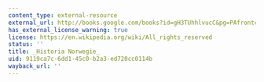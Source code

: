```yaml
---
content_type: external-resource
external_url: http://books.google.com/books?id=gH3TUhhlvucC&pg=PAfrontcover
has_external_license_warning: true
license: https://en.wikipedia.org/wiki/All_rights_reserved
status: ''
title: _Historia Norwegie_
uid: 9119ca7c-6dd1-45c0-b2a3-ed720cc0114b
wayback_url: ''
---
```

